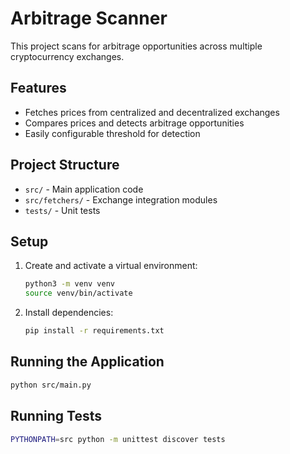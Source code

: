 # Arbitrage Scanner

This project scans for arbitrage opportunities across multiple cryptocurrency exchanges.

## Features
- Fetches prices from centralized and decentralized exchanges
- Compares prices and detects arbitrage opportunities
- Easily configurable threshold for detection

## Project Structure
- `src/` - Main application code
- `src/fetchers/` - Exchange integration modules
- `tests/` - Unit tests

## Setup
1. Create and activate a virtual environment:
   ```bash
   python3 -m venv venv
   source venv/bin/activate
   ```
2. Install dependencies:
   ```bash
   pip install -r requirements.txt
   ```

## Running the Application
```bash
python src/main.py
```

## Running Tests
```bash
PYTHONPATH=src python -m unittest discover tests
```
